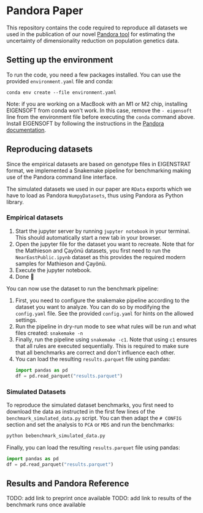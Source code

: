 # Pandora Paper
This repository contains the code required to reproduce all datasets we used in the publication of our novel [Pandora tool](https://github.com/tschuelia/Pandora.git) for estimating the uncertainty of dimensionality reduction on population genetics data.


## Setting up the environment
To run the code, you need a few packages installed. You can use the provided `environment.yaml` file and conda:
```
conda env create --file environment.yaml
```

Note: if you are working on a MacBook with an M1 or M2 chip, installing EIGENSOFT from conda won't work.
In this case, remove the `- eigensoft` line from the environment file before executing the `conda` command above. 
Install EIGENSOFT by following the instructions in the [Pandora documentation](https://pandorageno.readthedocs.io/en/latest/install.html#installing-eigensoft-on-macbooks-with-m1-m2-chips).


## Reproducing datasets
Since the empirical datasets are based on genotype files in EIGENSTRAT format, we implemented a Snakemake pipeline for benchmarking
making use of the Pandora command line interface.

The simulated datasets we used in our paper are `RData` exports which we have to load as Pandora `NumpyDatasets`, thus using Pandora as Python library.

### Empirical datasets
1. Start the jupyter server by running `jupyter notebook` in your terminal. This should automatically start a new tab in your browser.
2. Open the jupyter file for the dataset you want to recreate. Note that for the Mathieson and Çayönü datasets, you first need to run the `NearEastPublic.ipynb` dataset as this provides the required modern samples for Mathieson and Çayönü.
3. Execute the jupyter notebook.
4. Done 🙂

You can now use the dataset to run the benchmark pipeline:

1. First, you need to configure the snakemake pipeline according to the dataset you want to analyze. You can do so by modifying the `config.yaml` file. See the provided `config.yaml` for hints on the allowed settings.
2. Run the pipeline in dry-run mode to see what rules will be run and what files created: `snakemake -n`
3. Finally, run the pipeline using `snakemake -c1`. Note that using `c1` ensures that all rules are executed sequentially. This is required to make sure that all benchmarks are correct and don't influence each other.
4. You can load the resulting `results.parquet` file using pandas:
   ```python
   import pandas as pd
   df = pd.read_parquet("results.parquet")
   ```

### Simulated Datasets
To reproduce the simulated dataset benchmarks, you first need to download the data as instructed in the first few lines of the `benchmark_simulated_data.py` script.
You can then adapt the `# CONFIG` section and set the analysis to `PCA` or `MDS` and run the benchmarks:
```bash
python bebenchmark_simulated_data.py
```    
    
Finally, you can load the resulting `results.parquet` file using pandas:
```python
import pandas as pd
df = pd.read_parquet("results.parquet")
```


## Results and Pandora Reference
TODO: add link to preprint once available
TODO: add link to results of the benchmark runs once available
